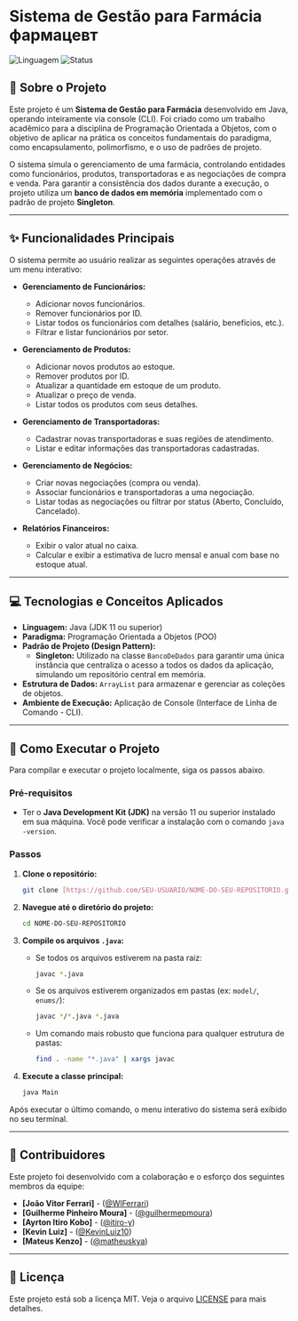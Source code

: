 # Sistema de Gestão para Farmácia  фармацевт

![Linguagem](https://img.shields.io/badge/Linguagem-Java-blue?style=for-the-badge&logo=java)
![Status](https://img.shields.io/badge/Status-Concluído-green?style=for-the-badge)

## 📝 Sobre o Projeto

Este projeto é um **Sistema de Gestão para Farmácia** desenvolvido em Java, operando inteiramente via console (CLI). Foi criado como um trabalho acadêmico para a disciplina de Programação Orientada a Objetos, com o objetivo de aplicar na prática os conceitos fundamentais do paradigma, como encapsulamento, polimorfismo, e o uso de padrões de projeto.

O sistema simula o gerenciamento de uma farmácia, controlando entidades como funcionários, produtos, transportadoras e as negociações de compra e venda. Para garantir a consistência dos dados durante a execução, o projeto utiliza um **banco de dados em memória** implementado com o padrão de projeto **Singleton**.

---

## ✨ Funcionalidades Principais

O sistema permite ao usuário realizar as seguintes operações através de um menu interativo:

* **Gerenciamento de Funcionários:**
    * Adicionar novos funcionários.
    * Remover funcionários por ID.
    * Listar todos os funcionários com detalhes (salário, benefícios, etc.).
    * Filtrar e listar funcionários por setor.

* **Gerenciamento de Produtos:**
    * Adicionar novos produtos ao estoque.
    * Remover produtos por ID.
    * Atualizar a quantidade em estoque de um produto.
    * Atualizar o preço de venda.
    * Listar todos os produtos com seus detalhes.

* **Gerenciamento de Transportadoras:**
    * Cadastrar novas transportadoras e suas regiões de atendimento.
    * Listar e editar informações das transportadoras cadastradas.

* **Gerenciamento de Negócios:**
    * Criar novas negociações (compra ou venda).
    * Associar funcionários e transportadoras a uma negociação.
    * Listar todas as negociações ou filtrar por status (Aberto, Concluído, Cancelado).

* **Relatórios Financeiros:**
    * Exibir o valor atual no caixa.
    * Calcular e exibir a estimativa de lucro mensal e anual com base no estoque atual.

---

## 💻 Tecnologias e Conceitos Aplicados

* **Linguagem:** Java (JDK 11 ou superior)
* **Paradigma:** Programação Orientada a Objetos (POO)
* **Padrão de Projeto (Design Pattern):**
    * **Singleton:** Utilizado na classe `BancoDeDados` para garantir uma única instância que centraliza o acesso a todos os dados da aplicação, simulando um repositório central em memória.
* **Estrutura de Dados:** `ArrayList` para armazenar e gerenciar as coleções de objetos.
* **Ambiente de Execução:** Aplicação de Console (Interface de Linha de Comando - CLI).

---

## 🚀 Como Executar o Projeto

Para compilar e executar o projeto localmente, siga os passos abaixo.

### Pré-requisitos

* Ter o **Java Development Kit (JDK)** na versão 11 ou superior instalado em sua máquina. Você pode verificar a instalação com o comando `java -version`.

### Passos

1.  **Clone o repositório:**
    ```bash
    git clone [https://github.com/SEU-USUARIO/NOME-DO-SEU-REPOSITORIO.git](https://github.com/SEU-USUARIO/NOME-DO-SEU-REPOSITORIO.git)
    ```

2.  **Navegue até o diretório do projeto:**
    ```bash
    cd NOME-DO-SEU-REPOSITORIO
    ```

3.  **Compile os arquivos `.java`:**
    * Se todos os arquivos estiverem na pasta raiz:
        ```bash
        javac *.java
        ```
    * Se os arquivos estiverem organizados em pastas (ex: `model/`, `enums/`):
        ```bash
        javac */*.java *.java
        ```
    * Um comando mais robusto que funciona para qualquer estrutura de pastas:
        ```bash
        find . -name "*.java" | xargs javac
        ```

4.  **Execute a classe principal:**
    ```bash
    java Main
    ```

Após executar o último comando, o menu interativo do sistema será exibido no seu terminal.

---

## 🤝 Contribuidores

Este projeto foi desenvolvido com a colaboração e o esforço dos seguintes membros da equipe:

* **[João Vitor Ferrari]** - ([@WlFerrari](https://github.com/WlFerrari))
* **[Guilherme Pinheiro Moura]** - ([@guilhermepmoura](https://github.com/guilhermepmoura))
* **[Ayrton Itiro Kobo]** - ([@itiro-y](https://github.com/itiro-y))
* **[Kevin Luiz]** - ([@KevinLuiz10](https://github.com/KevinLuiz10))
* **[Mateus Kenzo]** - ([@matheuskya](https://github.com/matheuskya))

---

## 📄 Licença

Este projeto está sob a licença MIT. Veja o arquivo [LICENSE](LICENSE) para mais detalhes.
